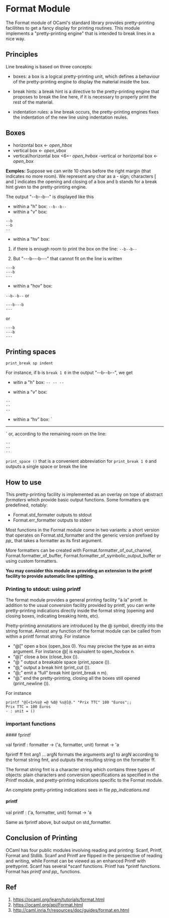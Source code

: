 # Format Module

The Format module of OCaml's standard library provides pretty-printing facilitites
to get a fancy display for printing routines.
This module implements a "pretty-printing engine" that is intended to break lines
in a nice way.

## Principles

Line breaking is based on three concepts:

- boxes: a box is a logical pretty-printing unit, which defines a behaviour of 
the pretty-printing engine to display the material inside the box.

- break hints: a break hint is a directive to the pretty-printing engine that
proposes to break the line here, if it is necessary to properly print the rest
of the material.

- indentation rules: a line break occurs, the pretty-printing engines fixes 
the indentation of the new line using indentation reules.

## Boxes

- horizontal box <- *open_hbox*
- vertical box <- *open_vbox*
- vertical/horizontal box <6=- *open_hvbox*
-vertical or horizontal box <- *open_box*

**Exmples:** Suppose we can write 10 chars before the right margin (that 
indicates no more room). We represent any char as a - sign; characters [ and ] 
indicates the opening and closing of a box and b stands for a break hint given 
to the pretty-printing engine.

The output "--b--b--" is displayed like this
- within a "h" box:
`--b--b--`
- within a "v" box:
```
--b
--b
--
```

- within a "hv" box:

1. if there is enough room to print the box on the line:
`--b--b--`

2. But "---b---b---" that cannot fit on the line is written
```
---b
---b
---
```

- within a "hov" box:

`--b--b--`
or
```
---b---b
---
```
or
```
---b
---b
---
```

## Printing spaces

`print_break sp indent`

For instance, if b is `break 1 0` in the output "--b--b--", we get

- witin a "h" box:
`-- -- --`

- within a "v" box:
```
--
--
--
```

- within a “hv” box:
`
-- -- --
`
or, according to the remaining room on the line:
```
--
--
--
```

`print_space ()` that is a convenient abbreviation for `print_break 1 0`
and outputs a single space or break the line


## How to use

This pretty-printing facility is implemented as an overlay on tope of abstract
*formaters* which provide basic output functions. Some formatters qre predefined,
notably:
- Format.std_formater outputs to stdout
- Format.err_formatter outputs to stderr

Most functions in the Format module come in two variants: a short version that 
operates on Format.std_formatter and the generic version prefixed by *pp_* that 
takes a formatter as its first argument.

More formatters can be created with Format.formatter_of_out_channel, 
Format.formatter_of_buffer, Format.formatter_of_symbolic_output_buffer or using 
custom formatters.

**You may consider this module as providing an extension to the printf facility 
to provide automatic line splitting.**

### Printing to stdout: using printf

The format module provides a general printing facility “à la” printf. In addition 
to the usual conversion facility provided by printf, you can write pretty-printing 
indications directly inside the format string (opening and closing boxes, indicating 
breaking hints, etc).

Pretty-printing annotations are introduced by the @ symbol, directly into the string 
format. Almost any function of the format module can be called from within a printf 
format string. For instance

- “@[” open a box (open_box 0). You may precise the type as an extra argument. 
For instance @[<hov n> is equivalent to open_hovbox n.
- “@]” close a box (close_box ()).
- “@ ” output a breakable space (print_space ()).
- “@,” output a break hint (print_cut ()).
- “@;<n m>” emit a “full” break hint (print_break n m).
- “@.” end the pretty-printing, closing all the boxes still opened (print_newline ()).

For instance
```
printf "@[<1>%s@ =@ %d@ %s@]@." "Prix TTC" 100 "Euros";;
Prix TTC = 100 Euros
- : unit = ()
```

### important functions

#### fprintf

val fprintf : formatter -> ('a, formatter, unit) format -> 'a

fprintf ff fmt arg1 ... argN formats the arguments arg1 to argN according to the 
format string fmt, and outputs the resulting string on the formatter ff.

The format string fmt is a character string which contains three types of objects: 
plain characters and conversion specifications as specified in the Printf module, 
and pretty-printing indications specific to the Format module.

An complete pretty-printing indications sees in file *pp_indications.md*

#### printf

val printf : ('a, formatter, unit) format -> 'a

Same as fprintf above, but output on std_formatter.



## Conclusion of Printing

OCaml has four public modules involving reading and printing: Scanf, Printf, Format and 
Stdlib. Scanf and Printf are flipped in the perspective of reading and writing, while 
Format can be viewed as an enhanced Printf with prettyprint. Scanf has several *scanf 
functions. Printf has *printf functions. Format has *printf and pp_* functions.



## Ref

1. https://ocaml.org/learn/tutorials/format.html
2. https://ocaml.org/api/Format.html
3. http://caml.inria.fr/resources/doc/guides/format.en.html










